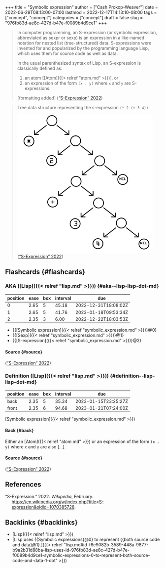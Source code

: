+++
title = "Symbolic expression"
author = ["Cash Prokop-Weaver"]
date = 2022-06-29T08:13:00-07:00
lastmod = 2022-12-17T14:13:10-08:00
tags = ["concept", "concept"]
categories = ["concept"]
draft = false
slug = "976fb83d-ae8c-427d-b47e-f0089b4d9ce1"
+++

> In computer programming, an S-expression (or symbolic expression, abbreviated as sexpr or sexp) is an expression in a like-named notation for nested list (tree-structured) data. S-expressions were invented for and popularized by the programming language Lisp, which uses them for source code as well as data.
>
> In the usual parenthesized syntax of Lisp, an S-expression is classically defined as:
>
> 1.  an atom [[Atom]({{< relref "atom.md" >}})], or
> 2.  an expression of the form `(x . y)` where `x` and `y` are S-expressions.
>
> [formatting added]
> (<a href="#citeproc_bib_item_1">“S-Expression” 2022</a>)

<!--quoteend-->

> Tree data structure representing the s-expression `(* 2 (+ 3 4))`.
>
> ![](/ox-hugo/Corrected_S-expression_tree_2.svg.png)
> (<a href="#citeproc_bib_item_1">“S-Expression” 2022</a>)


## Flashcards {#flashcards}


### AKA ([Lisp]({{< relref "lisp.md" >}})) {#aka--lisp-lisp-dot-md}

| position | ease | box | interval | due                  |
|----------|------|-----|----------|----------------------|
| 0        | 2.65 | 5   | 45.18    | 2022-12-31T18:08:02Z |
| 1        | 2.65 | 5   | 41.76    | 2023-01-18T09:53:34Z |
| 2        | 2.35 | 3   | 6.00     | 2022-12-22T18:03:53Z |

-   {{[Symbolic expression]({{< relref "symbolic_expression.md" >}})}@0}
-   {{[Sexp]({{< relref "symbolic_expression.md" >}})}@1}
-   {{[S-expression]({{< relref "symbolic_expression.md" >}})}@2}


#### Source {#source}

(<a href="#citeproc_bib_item_1">“S-Expression” 2022</a>)


### Definition ([Lisp]({{< relref "lisp.md" >}})) {#definition--lisp-lisp-dot-md}

| position | ease | box | interval | due                  |
|----------|------|-----|----------|----------------------|
| back     | 2.35 | 5   | 35.34    | 2023-01-15T23:25:27Z |
| front    | 2.35 | 6   | 94.68    | 2023-01-21T07:24:00Z |

[Symbolic expression]({{< relref "symbolic_expression.md" >}})


#### Back {#back}

Either an [Atom]({{< relref "atom.md" >}}) or an expression of the form `(x . y)` where `x` and `y` are also [...].


#### Source {#source}

(<a href="#citeproc_bib_item_1">“S-Expression” 2022</a>)

## References

<style>.csl-entry{text-indent: -1.5em; margin-left: 1.5em;}</style><div class="csl-bib-body">
  <div class="csl-entry"><a id="citeproc_bib_item_1"></a>“S-Expression.” 2022. <i>Wikipedia</i>, February. <a href="https://en.wikipedia.org/w/index.php?title=S-expression&oldid=1070385728">https://en.wikipedia.org/w/index.php?title=S-expression&#38;oldid=1070385728</a>.</div>
</div>


## Backlinks {#backlinks}

-   [Lisp]({{< relref "lisp.md" >}})
-   [Lisp uses {{Symbolic expressions}@0} to represent {{both source code and data}@1}.]({{< relref "lisp.md#id-f6e9082b-3589-448a-9877-b9a2b31d88ba-lisp-uses-id-976fb83d-ae8c-427d-b47e-f0089b4d9ce1-symbolic-expressions-0-to-represent-both-source-code-and-data-1-dot" >}})
